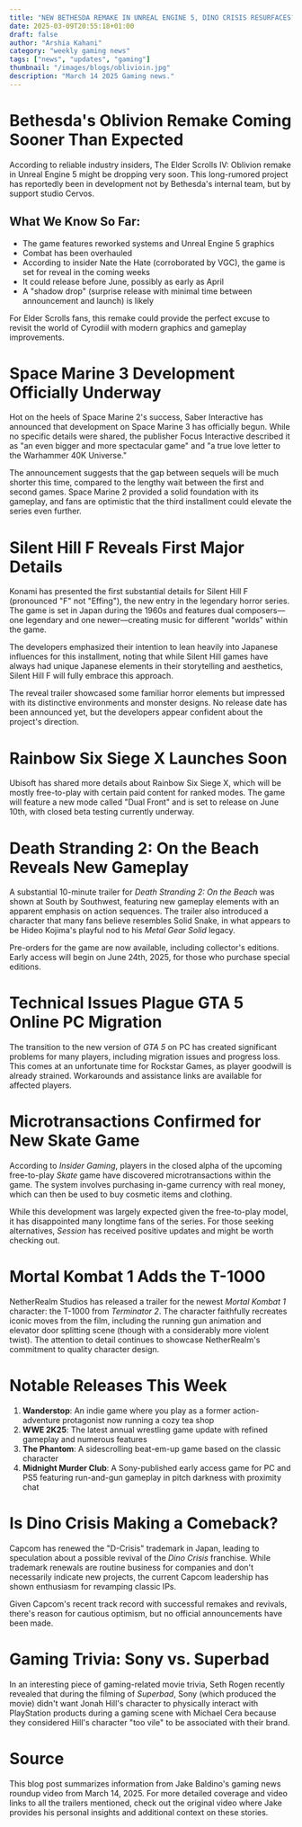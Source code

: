 ```yaml
---
title: "NEW BETHESDA REMAKE IN UNREAL ENGINE 5, DINO CRISIS RESURFACES? & MORE"
date: 2025-03-09T20:55:18+01:00
draft: false
author: "Arshia Kahani"
category: "weekly gaming news"
tags: ["news", "updates", "gaming"]
thumbnail: "/images/blogs/oblivioin.jpg"
description: "March 14 2025 Gaming news."
---
```

# Bethesda's Oblivion Remake Coming Sooner Than Expected  

According to reliable industry insiders, The Elder Scrolls IV: Oblivion remake in Unreal Engine 5 might be dropping very soon. This long-rumored project has reportedly been in development not by Bethesda's internal team, but by support studio Cervos.  

## What We Know So Far:  
- The game features reworked systems and Unreal Engine 5 graphics  
- Combat has been overhauled  
- According to insider Nate the Hate (corroborated by VGC), the game is set for reveal in the coming weeks  
- It could release before June, possibly as early as April  
- A "shadow drop" (surprise release with minimal time between announcement and launch) is likely  

For Elder Scrolls fans, this remake could provide the perfect excuse to revisit the world of Cyrodiil with modern graphics and gameplay improvements.  

# Space Marine 3 Development Officially Underway  

Hot on the heels of Space Marine 2's success, Saber Interactive has announced that development on Space Marine 3 has officially begun. While no specific details were shared, the publisher Focus Interactive described it as "an even bigger and more spectacular game" and "a true love letter to the Warhammer 40K Universe."  

The announcement suggests that the gap between sequels will be much shorter this time, compared to the lengthy wait between the first and second games. Space Marine 2 provided a solid foundation with its gameplay, and fans are optimistic that the third installment could elevate the series even further.  

# Silent Hill F Reveals First Major Details  

Konami has presented the first substantial details for Silent Hill F (pronounced "F" not "Effing"), the new entry in the legendary horror series. The game is set in Japan during the 1960s and features dual composers—one legendary and one newer—creating music for different "worlds" within the game.  

The developers emphasized their intention to lean heavily into Japanese influences for this installment, noting that while Silent Hill games have always had unique Japanese elements in their storytelling and aesthetics, Silent Hill F will fully embrace this approach.  

The reveal trailer showcased some familiar horror elements but impressed with its distinctive environments and monster designs. No release date has been announced yet, but the developers appear confident about the project's direction.  

# Rainbow Six Siege X Launches Soon  

Ubisoft has shared more details about Rainbow Six Siege X, which will be mostly free-to-play with certain paid content for ranked modes. The game will feature a new mode called "Dual Front" and is set to release on June 10th, with closed beta testing currently underway.  

# Death Stranding 2: On the Beach Reveals New Gameplay  

A substantial 10-minute trailer for *Death Stranding 2: On the Beach* was shown at South by Southwest, featuring new gameplay elements with an apparent emphasis on action sequences. The trailer also introduced a character that many fans believe resembles Solid Snake, in what appears to be Hideo Kojima's playful nod to his *Metal Gear Solid* legacy.  

Pre-orders for the game are now available, including collector's editions. Early access will begin on June 24th, 2025, for those who purchase special editions.  

# Technical Issues Plague GTA 5 Online PC Migration  

The transition to the new version of *GTA 5* on PC has created significant problems for many players, including migration issues and progress loss. This comes at an unfortunate time for Rockstar Games, as player goodwill is already strained. Workarounds and assistance links are available for affected players.  

# Microtransactions Confirmed for New Skate Game  

According to *Insider Gaming*, players in the closed alpha of the upcoming free-to-play *Skate* game have discovered microtransactions within the game. The system involves purchasing in-game currency with real money, which can then be used to buy cosmetic items and clothing.  

While this development was largely expected given the free-to-play model, it has disappointed many longtime fans of the series. For those seeking alternatives, *Session* has received positive updates and might be worth checking out.  

# Mortal Kombat 1 Adds the T-1000  

NetherRealm Studios has released a trailer for the newest *Mortal Kombat 1* character: the T-1000 from *Terminator 2*. The character faithfully recreates iconic moves from the film, including the running gun animation and elevator door splitting scene (though with a considerably more violent twist). The attention to detail continues to showcase NetherRealm's commitment to quality character design.  

# Notable Releases This Week  

1. **Wanderstop**: An indie game where you play as a former action-adventure protagonist now running a cozy tea shop  
2. **WWE 2K25**: The latest annual wrestling game update with refined gameplay and numerous features  
3. **The Phantom**: A sidescrolling beat-em-up game based on the classic character  
4. **Midnight Murder Club**: A Sony-published early access game for PC and PS5 featuring run-and-gun gameplay in pitch darkness with proximity chat  

# Is Dino Crisis Making a Comeback?  

Capcom has renewed the "D-Crisis" trademark in Japan, leading to speculation about a possible revival of the *Dino Crisis* franchise. While trademark renewals are routine business for companies and don't necessarily indicate new projects, the current Capcom leadership has shown enthusiasm for revamping classic IPs.  

Given Capcom's recent track record with successful remakes and revivals, there's reason for cautious optimism, but no official announcements have been made.  

# Gaming Trivia: Sony vs. Superbad  

In an interesting piece of gaming-related movie trivia, Seth Rogen recently revealed that during the filming of *Superbad*, Sony (which produced the movie) didn't want Jonah Hill's character to physically interact with PlayStation products during a gaming scene with Michael Cera because they considered Hill's character "too vile" to be associated with their brand.  

# Source  

This blog post summarizes information from Jake Baldino's gaming news roundup video from March 14, 2025. For more detailed coverage and video links to all the trailers mentioned, check out the original video where Jake provides his personal insights and additional context on these stories.  
